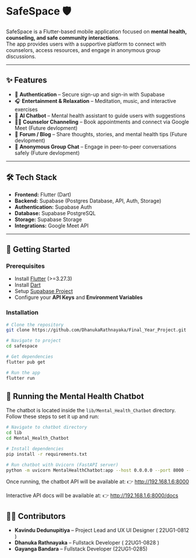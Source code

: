 # SafeSpace 🛡️

SafeSpace is a Flutter-based mobile application focused on **mental health, counseling, and safe community interactions**.  
The app provides users with a supportive platform to connect with counselors, access resources, and engage in anonymous group discussions.  

---

## ✨ Features

- 🔐 **Authentication** – Secure sign-up and sign-in with Supabase
- 🎧 **Entertainment & Relaxation** – Meditation, music, and interactive exercises  
- 🤖 **AI Chatbot** – Mental health assistant to guide users with suggestions   
- 👨‍⚕️ **Counselor Channeling** – Book appointments and connect via Google Meet (Future devlopment) 
- 📝 **Forum / Blog** – Share thoughts, stories, and mental health tips  (Future devlopment) 
- 💬 **Anonymous Group Chat** – Engage in peer-to-peer conversations safely  (Future devlopment) 


---

## 🛠️ Tech Stack

- **Frontend:** Flutter (Dart)  
- **Backend:** Supabase (Postgres Database, API, Auth, Storage)  
- **Authentication:** Supabase Auth  
- **Database:** Supabase PostgreSQL  
- **Storage:** Supabase Storage  
- **Integrations:** Google Meet API  

---

## 🚀 Getting Started

### Prerequisites
- Install [Flutter](https://docs.flutter.dev/get-started/install) (>=3.27.3)  
- Install [Dart](https://dart.dev/get-dart)  
- Setup [Supabase Project](https://supabase.com/)  
- Configure your **API Keys** and **Environment Variables**  

### Installation
```bash
# Clone the repository
git clone https://github.com/DhanukaRathnayaka/Final_Year_Project.git

# Navigate to project
cd safespace

# Get dependencies
flutter pub get

# Run the app
flutter run
```

## 🤖 Running the Mental Health Chatbot

The chatbot is located inside the `lib/Mental_Health_Chatbot` directory.  
Follow these steps to set it up and run:

```bash
# Navigate to chatbot directory
cd lib
cd Mental_Health_Chatbot      

# Install dependencies
pip install -r requirements.txt

# Run chatbot with Uvicorn (FastAPI server)
python -m uvicorn MentalHealthChatbot:app --host 0.0.0.0 --port 8000 --reload

```
Once running, the chatbot API will be available at:
👉 http://192.168.1.6:8000

Interactive API docs will be available at:
👉 http://192.168.1.6:8000/docs

## 🧑‍💻 Contributors
- **Kavindu Dedunupitiya** – Project Lead and UX UI Designer ( 22UG1-0812 )
- **Dhanuka Rathnayaka** – Fullstack Developer  ( 22UG1-0828 )
- **Gayanga Bandara** – Fullstack Developer  (22UG1-0285)


  